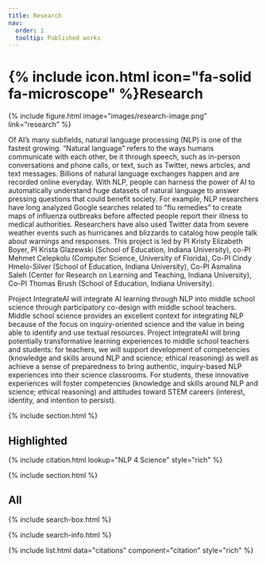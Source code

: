 ```yaml
---
title: Research
nav:
  order: 1
  tooltip: Published works
---
```


# {% include icon.html icon="fa-solid fa-microscope" %}Research

{%
  include figure.html
  image="images/research-image.png"
  link="research"
%}

Of AI’s many subfields, natural language processing (NLP) is one of the fastest growing. “Natural language” refers to the ways humans communicate with each other, be it through speech, such as in-person conversations and phone calls, or text, such as Twitter, news articles, and text messages. Billions of natural language exchanges happen and are recorded online everyday. With NLP, people can harness the power of AI to automatically understand huge datasets of natural language to answer pressing questions that could benefit society. For example, NLP researchers have long analyzed Google searches related to “flu remedies” to create maps of influenza outbreaks before affected people report their illness to medical authorities. Researchers have also used Twitter data from severe weather events such as hurricanes and blizzards to catalog how people talk about warnings and responses. This project is led by PI Kristy Elizabeth Boyer, PI Krista Glazewski (School of Education, Indiana University), co-PI Mehmet Celepkolu (Computer Science, University of Florida), Co-PI Cindy Hmelo-Silver (School of Education, Indiana University), Co-PI Asmalina Saleh (Center for Research on Learning and Teaching, Indiana University), Co-PI Thomas Brush (School of Education, Indiana University).

Project IntegrateAI will integrate AI learning through NLP into middle school science through participatory co-design with middle school teachers. Middle school science provides an excellent context for integrating NLP because of the focus on inquiry-oriented science and the value in being able to identify and use textual resources. Project IntegrateAI will bring potentially transformative learning experiences to middle school teachers and students: for teachers, we will support development of competencies (knowledge and skills around NLP and science; ethical reasoning) as well as achieve a sense of preparedness to bring authentic, inquiry-based NLP experiences into their science classrooms. For students, these innovative experiences will foster competencies (knowledge and skills around NLP and science; ethical reasoning) and attitudes toward STEM careers (interest, identity, and intention to persist).


{% include section.html %}

## Highlighted

{% include citation.html lookup="NLP 4 Science" style="rich" %}

{% include section.html %}

## All

{% include search-box.html %}

{% include search-info.html %}

{% include list.html data="citations" component="citation" style="rich" %}

